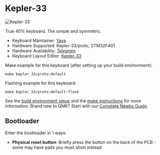 # Kepler-33

![Kepler-33](https://i.imgur.com/zVvzBrOl.png)

True 40% keyboard. The simple and symmetric.

* Keyboard Maintainer: [Yaya](https://github.com/seityaya)
* Hardware Supported: Kepler-33/proto, STM32F401
* Hardware Availability: *[Telegram](https://t.me/seityaya)*
* Keyboard Layout Editor: [Kepler-33](http://www.keyboard-layout-editor.com/#/gists/a456c2256174a2cfa0b4aea832e78d8e)

Make example for this keyboard (after setting up your build environment):

    make kepler_33/proto:default

Flashing example for this keyboard:

    make kepler_33/proto:default:flash

See the [build environment setup](https://docs.qmk.fm/#/getting_started_build_tools) and the [make instructions](https://docs.qmk.fm/#/getting_started_make_guide) for more information. Brand new to QMK? Start with our [Complete Newbs Guide](https://docs.qmk.fm/#/newbs).

## Bootloader

Enter the bootloader in 1 ways:

* **Physical reset button**: Briefly press the button on the back of the PCB - some may have pads you must short instead